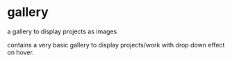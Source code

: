 # gallery
a gallery to display projects as images

contains a very basic gallery to display projects/work with drop down effect on hover.
